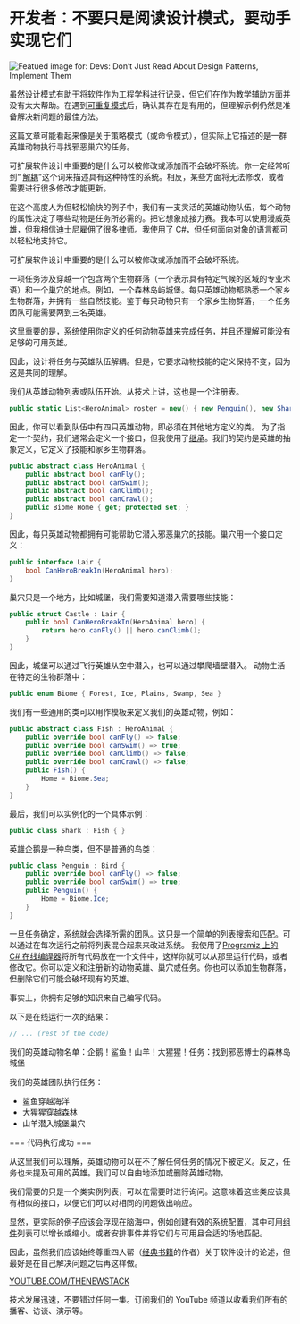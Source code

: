 # 开发者：不要只是阅读设计模式，要动手实现它们

![Featued image for: Devs: Don’t Just Read About Design Patterns, Implement Them](https://cdn.thenewstack.io/media/2024/08/8e6b8f9d-fabrizio-conti-b5rpuibfeme-unsplash-1024x683.jpg)

虽然[设计模式](https://en.wikipedia.org/wiki/Software_design_pattern)有助于将软件作为工程学科进行记录，但它们在作为教学辅助方面并没有太大帮助。在遇到[可重复模式](https://thenewstack.io/serverless/serverless-architecture-five-design-patterns/)后，确认其存在是有用的，但理解示例仍然是准备解决新问题的最佳方法。

这篇文章可能看起来像是关于策略模式（或命令模式），但实际上它描述的是一群英雄动物执行寻找邪恶巢穴的任务。

可扩展软件设计中重要的是什么可以被修改或添加而不会破坏系统。你一定经常听到“ [解耦](https://thenewstack.io/how-decoupling-can-help-you-write-better-software/)”这个词来描述具有这种特性的系统。相反，某些方面将无法修改，或者需要进行很多修改才能更新。

在这个高度人为但轻松愉快的例子中，我们有一支灵活的英雄动物队伍，每个动物的属性决定了哪些动物是任务所必需的。把它想象成接力赛。我本可以使用漫威英雄，但我相信迪士尼雇佣了很多律师。我使用了 C#，但任何面向对象的语言都可以轻松地支持它。

可扩展软件设计中重要的是什么可以被修改或添加而不会破坏系统。

一项任务涉及穿越一个包含两个生物群落（一个表示具有特定气候的区域的专业术语）和一个巢穴的地点。例如，一个森林岛屿城堡。每只英雄动物都熟悉一个家乡生物群落，并拥有一些自然技能。鉴于每只动物只有一个家乡生物群落，一个任务团队可能需要两到三名英雄。

这里重要的是，系统使用你定义的任何动物英雄来完成任务，并且还理解可能没有足够的可用英雄。

因此，设计将任务与英雄队伍解耦。但是，它要求动物技能的定义保持不变，因为这是共同的理解。

我们从英雄动物列表或队伍开始。从技术上讲，这也是一个注册表。

```csharp
public static List<HeroAnimal> roster = new() { new Penguin(), new Shark(), new Goat(), new Gorilla()}; 
```

因此，你可以看到队伍中有四只英雄动物，即必须在其他地方定义的类。
为了指定一个契约，我们通常会定义一个接口，但我使用了[继承](https://thenewstack.io/how-to-use-inheritance-in-python/)。我们的契约是英雄的抽象定义，它定义了技能和家乡生物群落。

```csharp
public abstract class HeroAnimal { 
    public abstract bool canFly(); 
    public abstract bool canSwim(); 
    public abstract bool canClimb(); 
    public abstract bool canCrawl(); 
    public Biome Home { get; protected set; }
}
```

因此，每只英雄动物都拥有可能帮助它潜入邪恶巢穴的技能。巢穴用一个接口定义：

```csharp
public interface Lair { 
    bool CanHeroBreakIn(HeroAnimal hero); 
}
```

巢穴只是一个地方，比如城堡，我们需要知道潜入需要哪些技能：

```csharp
public struct Castle : Lair { 
    public bool CanHeroBreakIn(HeroAnimal hero) { 
        return hero.canFly() || hero.canClimb(); 
    } 
}
```

因此，城堡可以通过飞行英雄从空中潜入，也可以通过攀爬墙壁潜入。
动物生活在特定的生物群落中：

```csharp
public enum Biome { Forest, Ice, Plains, Swamp, Sea }
```

我们有一些通用的类可以用作模板来定义我们的英雄动物，例如：

```csharp
public abstract class Fish : HeroAnimal { 
    public override bool canFly() => false; 
    public override bool canSwim() => true; 
    public override bool canClimb() => false; 
    public override bool canCrawl() => false; 
    public Fish() { 
        Home = Biome.Sea; 
    } 
}
```

最后，我们可以实例化的一个具体示例：

```csharp
public class Shark : Fish { }
```

英雄企鹅是一种鸟类，但不是普通的鸟类：

```csharp
public class Penguin : Bird { 
    public override bool canFly() => false; 
    public override bool canSwim() => true; 
    public Penguin() { 
        Home = Biome.Ice; 
    } 
}
```

一旦任务确定，系统就会选择所需的团队。这只是一个简单的列表搜索和匹配。可以通过在每次运行之前将列表混合起来来改进系统。
我使用了[Programiz 上的 C# 在线编译器](https://www.programiz.com/online-compiler/6gfMhWkH9umce)将所有代码放在一个文件中，这样你就可以从那里运行代码，或者修改它。你可以定义和注册新的动物英雄、巢穴或任务。你也可以添加生物群落，但删除它们可能会破坏现有的英雄。

事实上，你拥有足够的知识来自己编写代码。

以下是在线运行一次的结果：

```csharp
// ... (rest of the code)
```
我们的英雄动物名单：企鹅！鲨鱼！山羊！大猩猩！任务：找到邪恶博士的森林岛城堡

我们的英雄团队执行任务：

* 鲨鱼穿越海洋
* 大猩猩穿越森林
* 山羊潜入城堡巢穴

=== 代码执行成功 === 

从这里我们可以理解，英雄动物可以在不了解任何任务的情况下被定义。反之，任务也未提及可用的英雄。我们可以自由地添加或删除英雄动物。

我们需要的只是一个类实例列表，可以在需要时进行询问。这意味着这些类应该具有相似的接口，以便它们可以对相同的问题做出响应。

显然，更实际的例子应该会浮现在脑海中，例如创建有效的系统配置，其中可用[组件](https://thenewstack.io/the-risks-of-decomposing-software-components/)列表可以增长或缩小。或者安排事件并将它们与可用且合适的场地匹配。

因此，虽然我们应该始终尊重四人帮（[经典书籍](https://en.wikipedia.org/wiki/Design_Patterns)的作者）关于软件设计的论述，但最好是在自己解决问题之后再这样做。

[YOUTUBE.COM/THENEWSTACK](https://youtube.com/thenewstack?sub_confirmation=1)

技术发展迅速，不要错过任何一集。订阅我们的 YouTube 频道以收看我们所有的播客、访谈、演示等。